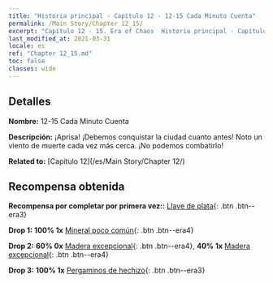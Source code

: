```yaml
---
title: "Historia principal - Capítulo 12 - 12-15 Cada Minuto Cuenta"
permalink: /Main Story/Chapter 12_15/
excerpt: "Capítulo 12 - 15. Era of Chaos  Historia principal - Capítulo 12_15. 12-15 Cada Minuto Cuenta"
last_modified_at: 2021-03-31
locale: es
ref: "Chapter 12_15.md"
toc: false
classes: wide
---
```


## Detalles

 **Nombre:** 12-15 Cada Minuto Cuenta

 **Descripción:** ¡Aprisa! ¡Debemos conquistar la ciudad cuanto antes! Noto un viento de muerte cada vez más cerca. ¡No podemos combatirlo!

 **Related to:** [Capítulo 12](/es/Main Story/Chapter 12/)

## Recompensa obtenida

 **Recompensa por completar por primera vez::** [Llave de plata](/es/Items/con_693/){: .btn .btn--era3}

 **Drop 1:** **100% 1x** [Mineral poco común](/es/Items/mat_40/){: .btn .btn--era4}

 **Drop 2:** **60% 0x** [Madera excepcional](/es/Items/mat_34/){: .btn .btn--era4}, **40% 1x** [Madera excepcional](/es/Items/mat_34/){: .btn .btn--era4}

 **Drop 3:** **100% 1x** [Pergaminos de hechizo](/es/Items/con_694/){: .btn .btn--era3}

